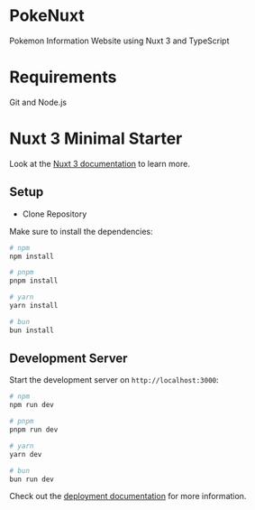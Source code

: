 # PokeNuxt

Pokemon Information Website using Nuxt 3 and TypeScript

# Requirements

Git and Node.js

# Nuxt 3 Minimal Starter

Look at the [Nuxt 3 documentation](https://nuxt.com/docs/getting-started/introduction) to learn more.

## Setup

- Clone Repository

Make sure to install the dependencies:

```bash
# npm
npm install

# pnpm
pnpm install

# yarn
yarn install

# bun
bun install
```

## Development Server

Start the development server on `http://localhost:3000`:

```bash
# npm
npm run dev

# pnpm
pnpm run dev

# yarn
yarn dev

# bun
bun run dev
```

Check out the [deployment documentation](https://nuxt.com/docs/getting-started/deployment) for more information.
